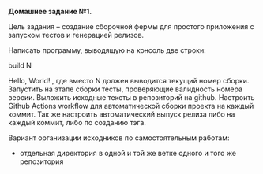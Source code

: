 **Домашнее задание №1.**

Цель задания – создание сборочной фермы для простого приложения c запуском тестов и генерацией релизов.

Написать программу, выводящую на консоль две строки:

build N

Hello, World!
, где вместо N должен выводится текущий номер сборки. Запустить на этапе сборки тесты,
проверяющие валидность номера версии. Выложить исходные тексты в репозиторий на github.
Настроить Github Actions workflow для автоматической сборки проекта на каждый коммит. Так же
настроить автоматический выпуск релиза либо на каждый коммит, либо по созданию тэга.

Вариант организации исходников по самостоятельным работам:
-  отдельная директория в одной и той же ветке одного и того же репозитория